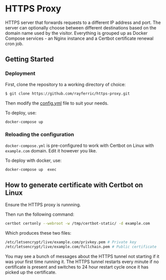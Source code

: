 # HTTPS Proxy

HTTPS server that forwards requests to a different IP address and port.
The server can optionally choose between different destinations based on the domain name used by the visitor.
Everything is grouped up as Docker Compose services - an Nginx instance and a Certbot certificate renewal cron job.

## Getting Started

### Deployment

First, clone the repository to a working directory of choice:

```sh
$ git clone https://github.com/rayferric/https-proxy.git
```

Then modify the [config.yml](./config.yml) file to suit your needs.

To deploy, use:

```bash
docker-compose up
```

### Reloading the configuration

`docker-compose.yml` is pre-configured to work with Certbot on Linux with `example.com` domain. Edit it however you like.

To deploy with docker, use:

```bash
docker-compose up  exec
```

## How to generate certificate with Certbot on Linux

Ensure the HTTPS proxy is runnning.

Then run the following command:

```bash
certbot certonly --webroot -w /tmp/certbot-static/ -d example.com
```

Which produces these two files:

```bash
/etc/letsencrypt/live/example.com/privkey.pem # Private key
/etc/letsencrypt/live/example.com/fullchain.pem # Public certificate
```

You may see a bunch of messages about the HTTPS tunnel not starting if it was your first time running it.
The HTTPS tunnel restarts every minute if no certificate is present and switches to 24 hour restart cycle once it has picked up the certificate.
